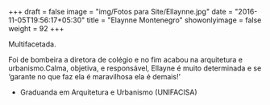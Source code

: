 +++
draft = false
image = "img/Fotos para Site/Ellaynne.jpg"
date = "2016-11-05T19:56:17+05:30"
title = "Elaynne Montenegro"
showonlyimage = false
weight = 92
+++

Multifacetada.
<!--more-->

Foi de bombeira a diretora de colégio e no fim acabou na arquitetura e urbanismo.Calma, objetiva, e responsável, Ellayne é muito determinada e se ‘garante no que faz ela é maravilhosa ela é demais!’

* Graduanda em Arquitetura e Urbanismo (UNIFACISA)
